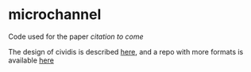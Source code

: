 # microchannel

Code used for the paper _citation to come_

The design of cividis is described [here](https://doi.org/10.1371/journal.pone.0199239), and a repo with more formats is available [here](https://github.com/pnnl/cmaputil)